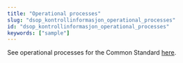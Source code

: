 ```yaml
---
title: "Operational processes"
slug: "dsop_kontrollinformasjon_operational_processes"
id: "dsop_kontrollinformasjon_operational_processes"
keywords: ["sample"]
---
```


See operational processes for the Common Standard
[here](https:/dokumentasjon.dsop.no/dsop_kontroll_operational_processes.html).